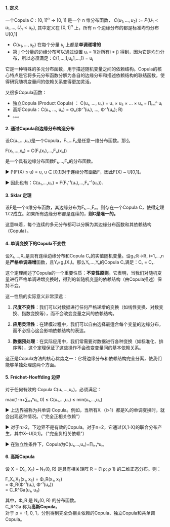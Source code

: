 
#### 1. 定义

一个Copula $C:[0,1]^n \rightarrow [0,1]$ 是一个 n 维分布函数， $C(u_1,...,u_2) := P(U_1 < u_1,...,U_n < u_n)$, 其中定义在 $[0,1]^n$ 上，所有 n 个边缘分布的都是标准均匀分布 U[0,1]

- $C(u_1,...,u_n)$ 在每个分量 $u_j$ 上都是**单调递增的**
- 第 j 个分量的边缘分布可以通过设置 uᵢ = 1(对所有i ≠ j) 得到，因为它是均匀分布，所以必须满足：C(1,...,1,uⱼ,1,...,1) = uⱼ

它是一种特殊的多元分布函数，用于描述随机变量之间的依赖结构。Copula的核心特点是它将多元分布函数分解为各自的边缘分布和描述依赖结构的联结函数，使得研究随机变量间的依赖关系变得更加灵活。

又很多Copula函数：

- 独立Copula (Product Copula) ： C(u₁, ..., uₙ) = u₁ × u₂ × ... × uₙ = ∏ᵢ₌₁ⁿ uᵢ
- 高斯Copula：C(u₁, ..., uₙ) = Φₙ(Φ⁻¹(u₁), ..., Φ⁻¹(uₙ); R)
- 。。。



#### 2. 通过Copula和边缘分布构造分布

设C(u₁,...,uₙ)是一个Copula，F₁,...Fₙ是任意一维分布函数。那么

F(x₁,...,xₙ) = C(F₁(x₁),...,Fₙ(xₙ))

是一个具有边缘分布函数F₁,...,Fₙ的分布函数。

▶ ℙ(F(X) ≤ u) = u, u ∈ [0,1]对于连续分布函数F，因此F(X) ~ U[0,1]。

▶ 因此也有：C(u₁,...,uₙ) = F(F₁⁻¹(u₁),...,Fₙ⁻¹(uₙ)).


#### 3. Sklar 定理

设F是一个n维分布函数，其边缘分布为F₁,...,Fₙ。则存在一个Copula C，使得定理17.2成立。如果所有边缘分布都是连续的，**则C是唯一的。**

这意味着，每个连续的多元分布都可以分解为其边缘分布函数和其依赖结构（Copula）。

#### 4. 单调变换下的Copula不变性

设X₁,...,Xₙ是具有连续边缘分布和Copula Cₓ的实值随机变量。设g₁:ℝ→ℝ, i=1,...,n是**严格单调递增**函数，且Y₁=g₁(X₁)。那么Y₁,...,Yₙ的Copula Cᵧ满足：Cᵧ = Cₓ.

这个定理阐述了Copula的一个重要性质：**不变性原则**。它表明，当我们对随机变量进行严格单调递增变换时，得到的新随机变量的依赖结构（由Copula描述）保持不变。

这一性质的实际意义非常深远：

1. **尺度不变性**：我们可以对数据进行任何严格递增的变换（如线性变换、对数变换、指数变换等），而不会改变变量之间的依赖结构。
    
2. **应用灵活性**：在建模过程中，我们可以自由选择最适合每个变量的边缘分布，而不必担心这会影响依赖结构的表达。
    
3. **数据预处理**：在实际应用中，我们常需要对数据进行各种变换（如标准化、排序等），这个定理保证了这些操作不会改变变量间的基本依赖关系。
    

这正是Copula方法的核心优势之一：它将边缘分布和依赖结构完全分离，使我们能够单独处理这两个方面。

#### 5. Fréchet-Hoeffding 边界

对于任何有效的 Copula C(u₁,...,uₙ)，必须满足：

max(1-n+∑ᵢ₌₁ⁿuᵢ, 0) ≤ C(u₁,...,uₙ) ≤ min(u₁,...,uₙ)

▶ 上边界被称为共单调 Copula。例如，当所有Xᵢ（i>1）都是X₁的单调变换时，就会出现这种情况。（"完全正相关依赖"）

▶ 对于n>2，下边界不是有效的Copula。对于n=2，它通过(X,1-X)的联合分布产生，其中X~U[0,1]。（"完全负相关依赖"）

▶ 在独立性条件下，Copula为C(u₁,...,uₙ)=∏ᵢ₌₁ⁿuᵢ。


#### 6. 高斯Copula

设 X = (X₁, X₂) ~ N₂(0, R) 是具有相关矩阵 R = (1 ρ; ρ 1) 的二维正态分布。则：

F_X₁,X₂(x₁, x₂) = Φ_R(x₁, x₂)  
= Φ_R(Φ⁻¹(u₁), Φ⁻¹(u₂))  
= C_R^Ga(u₁, u₂)

其中，Φ_R 是 N₂(0, R) 的分布函数。  
C_R^Ga 称为**高斯Copula**。  
对于 ρ = -1, 0, 1，分别得到完全负相关依赖的Copula、独立Copula和共单调Copula。

